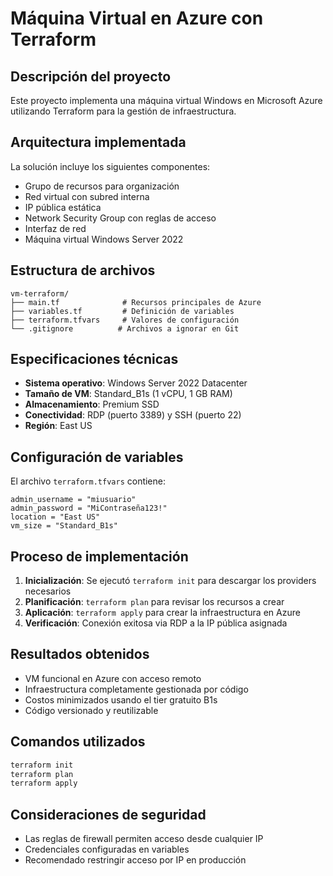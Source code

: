 # Máquina Virtual en Azure con Terraform

## Descripción del proyecto

Este proyecto implementa una máquina virtual Windows en Microsoft Azure utilizando Terraform para la gestión de infraestructura.

## Arquitectura implementada

La solución incluye los siguientes componentes:

- Grupo de recursos para organización
- Red virtual con subred interna
- IP pública estática
- Network Security Group con reglas de acceso
- Interfaz de red
- Máquina virtual Windows Server 2022

## Estructura de archivos

```
vm-terraform/
├── main.tf              # Recursos principales de Azure
├── variables.tf         # Definición de variables
├── terraform.tfvars     # Valores de configuración
└── .gitignore          # Archivos a ignorar en Git
```

## Especificaciones técnicas

- **Sistema operativo**: Windows Server 2022 Datacenter
- **Tamaño de VM**: Standard_B1s (1 vCPU, 1 GB RAM)
- **Almacenamiento**: Premium SSD
- **Conectividad**: RDP (puerto 3389) y SSH (puerto 22)
- **Región**: East US

## Configuración de variables

El archivo `terraform.tfvars` contiene:

```hcl
admin_username = "miusuario"
admin_password = "MiContraseña123!"
location = "East US"
vm_size = "Standard_B1s"
```

## Proceso de implementación

1. **Inicialización**: Se ejecutó `terraform init` para descargar los providers necesarios
2. **Planificación**: `terraform plan` para revisar los recursos a crear
3. **Aplicación**: `terraform apply` para crear la infraestructura en Azure
4. **Verificación**: Conexión exitosa via RDP a la IP pública asignada

## Resultados obtenidos

- VM funcional en Azure con acceso remoto
- Infraestructura completamente gestionada por código
- Costos minimizados usando el tier gratuito B1s
- Código versionado y reutilizable

## Comandos utilizados

```bash
terraform init
terraform plan
terraform apply

```

## Consideraciones de seguridad

- Las reglas de firewall permiten acceso desde cualquier IP
- Credenciales configuradas en variables
- Recomendado restringir acceso por IP en producción